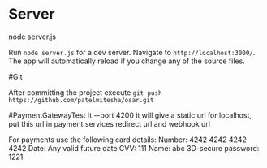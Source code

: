 # Server
node server.js

Run `node server.js` for a dev server. Navigate to `http://localhost:3000/`. The app will automatically reload if you change any of the source files.

#Git

After committing the project execute `git push https://github.com/patelmitesha/osar.git`

#PaymentGatewayTest
lt --port 4200
it will give a static url for localhost, put this url in payment services redirect url and webhook url

For payments use the following card details:
Number: 4242 4242 4242 4242
Date: Any valid future date
CVV: 111
Name: abc
3D-secure password: 1221